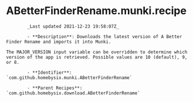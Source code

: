 # ABetterFinderRename.munki.recipe

            _Last updated 2021-12-23 19:58:07Z_

            - **Description**: Downloads the latest version of A Better Finder Rename and imports it into Munki.

	The MAJOR_VERSION input variable can be overridden to determine which version of the app is retrieved. Possible values are 10 (default), 9, or 8.

            - **Identifier**: `com.github.homebysix.munki.ABetterFinderRename`

            - **Parent Recipes**: `com.github.homebysix.download.ABetterFinderRename`